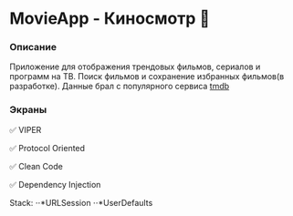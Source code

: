 # MovieApp - Киносмотр 🍿
### Описание
Приложение для отображения трендовых фильмов, сериалов и программ на ТВ. Поиск фильмов и сохранение избранных фильмов(в разработке). Данные брал с популярного сервиса [tmdb](https://www.themoviedb.org/)
### Экраны

✅ VIPER

✅ Protocol Oriented

✅ Clean Code

✅ Dependency Injection

Stack:
⋅⋅*URLSession
⋅⋅*UserDefaults
